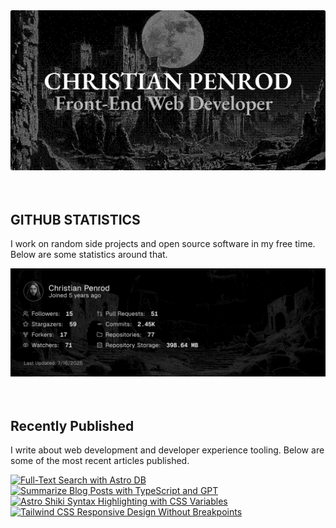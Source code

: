 
<picture>
  <source media="(prefers-color-scheme: dark)" srcset="assets/banner.dark.png?v=bcc3558a-b5a9-4e3f-8134-86964e5eda49" width="843px" />
  <source media="(prefers-color-scheme: light)" srcset="assets/banner.light.png?v=bcc3558a-b5a9-4e3f-8134-86964e5eda49" width="843px" />
  <img src="assets/banner.dark.png?v=bcc3558a-b5a9-4e3f-8134-86964e5eda49" alt="Banner" width="843px" />
</picture>
<br />
<br />
<br />
<h2>GITHUB STATISTICS</h2>
<p>I work on random side projects and open source software in my free time. Below are some statistics around that.</p>
<picture>
  <source media="(prefers-color-scheme: dark)" srcset="assets/statistics.dark.png?v=bcc3558a-b5a9-4e3f-8134-86964e5eda49" width="843px" />
  <source media="(prefers-color-scheme: light)" srcset="assets/statistics.light.png?v=bcc3558a-b5a9-4e3f-8134-86964e5eda49" width="843px" />
  <img src="assets/statistics.dark.png?v=bcc3558a-b5a9-4e3f-8134-86964e5eda49" alt="Github Statistics" width="843px" />
</picture>
<br />
<br />
<br />
<h2>Recently Published</h2>
<p>I write about web development and developer experience tooling. Below are some of the most recent articles published.</p>
<a href="https://christianpenrod.com/blog/full-text-search-with-astro-db"><img src="https://christianpenrod.com/blog/full-text-search-with-astro-db.png?v=bcc3558a-b5a9-4e3f-8134-86964e5eda49" alt="Full-Text Search with Astro DB" width="421px" /></a>
<a href="https://christianpenrod.com/blog/summarize-blog-posts-with-typescript-and-gpt"><img src="https://christianpenrod.com/blog/summarize-blog-posts-with-typescript-and-gpt.png?v=bcc3558a-b5a9-4e3f-8134-86964e5eda49" alt="Summarize Blog Posts with TypeScript and GPT" width="421px" /></a>
<a href="https://christianpenrod.com/blog/astro-shiki-syntax-highlighting-with-css-variables"><img src="https://christianpenrod.com/blog/astro-shiki-syntax-highlighting-with-css-variables.png?v=bcc3558a-b5a9-4e3f-8134-86964e5eda49" alt="Astro Shiki Syntax Highlighting with CSS Variables" width="421px" /></a>
<a href="https://christianpenrod.com/blog/tailwindcss-responsive-design-without-breakpoints"><img src="https://christianpenrod.com/blog/tailwindcss-responsive-design-without-breakpoints.png?v=bcc3558a-b5a9-4e3f-8134-86964e5eda49" alt="Tailwind CSS Responsive Design Without Breakpoints" width="421px" /></a>
